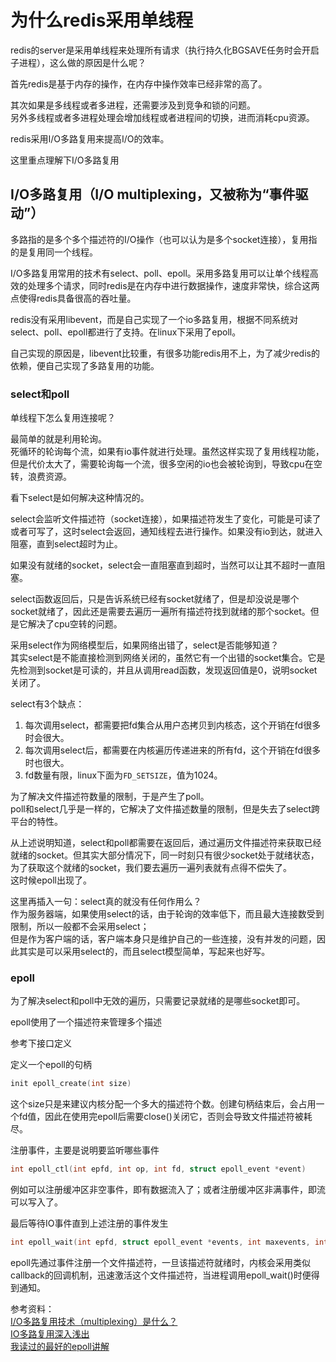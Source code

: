 # 为什么redis采用单线程
redis的server是采用单线程来处理所有请求（执行持久化BGSAVE任务时会开启子进程），这么做的原因是什么呢？

首先redis是基于内存的操作，在内存中操作效率已经非常的高了。

其次如果是多线程或者多进程，还需要涉及到竞争和锁的问题。  
另外多线程或者多进程处理会增加线程或者进程间的切换，进而消耗cpu资源。

redis采用I/O多路复用来提高I/O的效率。

这里重点理解下I/O多路复用

## I/O多路复用（I/O multiplexing，又被称为“事件驱动”）
多路指的是多个多个描述符的I/O操作（也可以认为是多个socket连接），复用指的是复用同一个线程。

I/O多路复用常用的技术有select、poll、epoll。采用多路复用可以让单个线程高效的处理多个请求，同时redis是在内存中进行数据操作，速度非常快，综合这两点使得redis具备很高的吞吐量。

redis没有采用libevent，而是自己实现了一个io多路复用，根据不同系统对select、poll、epoll都进行了支持。在linux下采用了epoll。  

自己实现的原因是，libevent比较重，有很多功能redis用不上，为了减少redis的依赖，便自己实现了多路复用的功能。

### select和poll
单线程下怎么复用连接呢？

最简单的就是利用轮询。  
死循环的轮询每个流，如果有io事件就进行处理。虽然这样实现了复用线程功能，但是代价太大了，需要轮询每一个流，很多空闲的io也会被轮询到，导致cpu在空转，浪费资源。

看下select是如何解决这种情况的。

select会监听文件描述符（socket连接），如果描述符发生了变化，可能是可读了或者可写了，这时select会返回，通知线程去进行操作。如果没有io到达，就进入阻塞，直到select超时为止。

如果没有就绪的socket，select会一直阻塞直到超时，当然可以让其不超时一直阻塞。

select函数返回后，只是告诉系统已经有socket就绪了，但是却没说是哪个socket就绪了，因此还是需要去遍历一遍所有描述符找到就绪的那个socket。但是它解决了cpu空转的问题。

采用select作为网络模型后，如果网络出错了，select是否能够知道？  
其实select是不能直接检测到网络关闭的，虽然它有一个出错的socket集合。它是先检测到socket是可读的，并且从调用read函数，发现返回值是0，说明socket关闭了。

select有3个缺点：
1. 每次调用select，都需要把fd集合从用户态拷贝到内核态，这个开销在fd很多时会很大。
1. 每次调用select后，都需要在内核遍历传递进来的所有fd，这个开销在fd很多时也很大。
1. fd数量有限，linux下面为`FD_SETSIZE`，值为1024。

为了解决文件描述符数量的限制，于是产生了poll。  
poll和select几乎是一样的，它解决了文件描述数量的限制，但是失去了select跨平台的特性。

从上述说明知道，select和poll都需要在返回后，通过遍历文件描述符来获取已经就绪的socket。但其实大部分情况下，同一时刻只有很少socket处于就绪状态，为了获取这个就绪的socket，我们要去遍历一遍列表就有点得不偿失了。  
这时候epoll出现了。

这里再插入一句：select真的就没有任何作用么？  
作为服务器端，如果使用select的话，由于轮询的效率低下，而且最大连接数受到限制，所以一般都不会采用select；  
但是作为客户端的话，客户端本身只是维护自己的一些连接，没有并发的问题，因此其实是可以采用select的，而且select模型简单，写起来也好写。

### epoll
为了解决select和poll中无效的遍历，只需要记录就绪的是哪些socket即可。

epoll使用了一个描述符来管理多个描述

参考下接口定义

定义一个epoll的句柄
```c
init epoll_create(int size)
```
这个size只是来建议内核分配一个多大的描述符个数。创建句柄结束后，会占用一个fd值，因此在使用完epoll后需要close()关闭它，否则会导致文件描述符被耗尽。

注册事件，主要是说明要监听哪些事件
```c
int epoll_ctl(int epfd, int op, int fd, struct epoll_event *event)
```
例如可以注册缓冲区非空事件，即有数据流入了；或者注册缓冲区非满事件，即流可以写入了。

最后等待IO事件直到上述注册的事件发生
```c
int epoll_wait(int epfd, struct epoll_event *events, int maxevents, int timeout)
```

epoll先通过事件注册一个文件描述符，一旦该描述符就绪时，内核会采用类似callback的回调机制，迅速激活这个文件描述符，当进程调用epoll_wait()时便得到通知。

参考资料：  
[I/O多路复用技术（multiplexing）是什么？](https://www.zhihu.com/question/28594409)  
[IO多路复用深入浅出](https://www.jianshu.com/p/1020c11f016c)  
[我读过的最好的epoll讲解](http://blog.51cto.com/yaocoder/888374)
